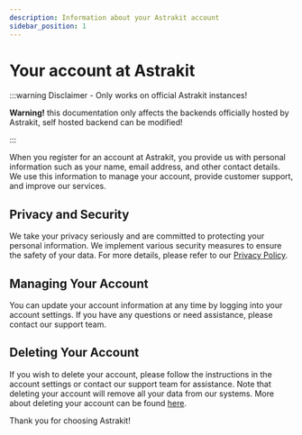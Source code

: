 ```yaml
---
description: Information about your Astrakit account
sidebar_position: 1
---
```

# Your account at Astrakit
:::warning Disclaimer - Only works on official Astrakit instances!

**Warning!** this documentation only affects the backends officially hosted by Astrakit, self hosted backend can be modified!

:::

When you register for an account at Astrakit, you provide us with personal information such as your name, email address, and other contact details. We use this information to manage your account, provide customer support, and improve our services.

## Privacy and Security
We take your privacy seriously and are committed to protecting your personal information. We implement various security measures to ensure the safety of your data. For more details, please refer to our [Privacy Policy](/docs/policies/privacy).

## Managing Your Account
You can update your account information at any time by logging into your account settings. If you have any questions or need assistance, please contact our support team.

## Deleting Your Account
If you wish to delete your account, please follow the instructions in the account settings or contact our support team for assistance. Note that deleting your account will remove all your data from our systems. More about deleting your account can be found [here](/docs/user/account/deletion).

Thank you for choosing Astrakit!
